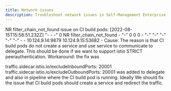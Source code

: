 ```yaml
---
title: Network issues
description: Troubleshoot network issues in Self-Management Enterprise Edition
---
```


NR filter_chain_not_found issue on CI build pods:
[2022-08-15T15:58:51.232Z] "- - -" 0 NR filter_chain_not_found - "-" 0 0 0 - "-" "-" "-" "-" "-" - - 10.124.9.14:9879 10.124.9.15:53682 - 
Cause: The reason is that CI build pods do not create a service and use service to communicate to delegate. This should be done if we want to support istio STRICT peerauthentication.
Workaround: 
the fix was


traffic.sidecar.istio.io/excludeInboundPorts: 20001
traffic.sidecar.istio.io/excludeOutboundPorts: 20001
was added to delegate and also in pipeline where the CI build pod is running.
Ideally We should fix the issue that CI build pods should create a service and redirect the traffic.
